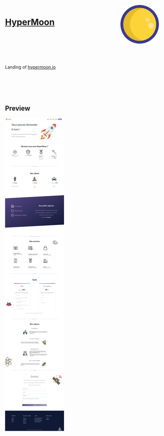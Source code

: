 <img src="./com/logo.png" alt="logo" width="25%" align="right"  />

<h1><a href="https://hypermoon.io">HyperMoon</a></h1>

<br /><br />
<br /><br />
<br /><br />
Landing of <a href="https://hypermoon.io">hypermoon.io</a>
<br /><br />
<br /><br />
<br /><br />

## Preview
![screenshot](./com/screen.png)
